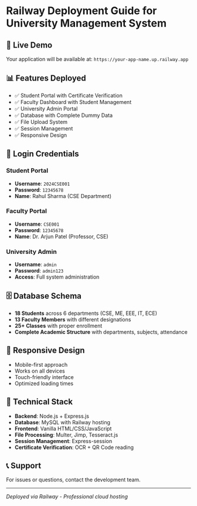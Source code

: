 # Railway Deployment Guide for University Management System

## 🚀 Live Demo
Your application will be available at: `https://your-app-name.up.railway.app`

## 📊 Features Deployed
- ✅ Student Portal with Certificate Verification
- ✅ Faculty Dashboard with Student Management
- ✅ University Admin Portal
- ✅ Database with Complete Dummy Data
- ✅ File Upload System
- ✅ Session Management
- ✅ Responsive Design

## 🔑 Login Credentials

### Student Portal
- **Username**: `2024CSE001`
- **Password**: `12345678`
- **Name**: Rahul Sharma (CSE Department)

### Faculty Portal  
- **Username**: `CSE001`
- **Password**: `12345678`
- **Name**: Dr. Arjun Patel (Professor, CSE)

### University Admin
- **Username**: `admin`
- **Password**: `admin123`
- **Access**: Full system administration

## 🗄️ Database Schema
- **18 Students** across 6 departments (CSE, ME, EEE, IT, ECE)
- **13 Faculty Members** with different designations
- **25+ Classes** with proper enrollment
- **Complete Academic Structure** with departments, subjects, attendance

## 📱 Responsive Design
- Mobile-first approach
- Works on all devices
- Touch-friendly interface
- Optimized loading times

## 🔧 Technical Stack
- **Backend**: Node.js + Express.js
- **Database**: MySQL with Railway hosting
- **Frontend**: Vanilla HTML/CSS/JavaScript
- **File Processing**: Multer, Jimp, Tesseract.js
- **Session Management**: Express-session
- **Certificate Verification**: OCR + QR Code reading

## 📞 Support
For issues or questions, contact the development team.

---
*Deployed via Railway - Professional cloud hosting*